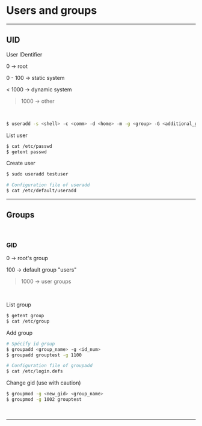 # Users and groups
 
---

## UID

User IDentifier

0 -> root

0 - 100 -> static system

< 1000 -> dynamic system

> 1000 -> other

<br> 

```bash
$ useradd -s <shell> -c <comm> -d <home> -m -g <group> -G <additional_group> -K <skeleton>
```

List user

```bash
$ cat /etc/passwd
$ getent passwd
```

Create user

```bash
$ sudo useradd testuser
```

```bash
# Configuration file of useradd
$ cat /etc/default/useradd
```

---

## Groups

<br>

### GID

0 -> root's group

100 -> default group "users"

> 1000 -> user groups

<br>

List group

```bash
$ getent group
$ cat /etc/group
```

Add group

```bash
# Spécify id group
$ groupadd <group_name> -g <id_num>
$ groupadd grouptest -g 1100
```

```bash
# Configuration file of groupadd
$ cat /etc/login.defs
```

Change gid (use with caution)

```bash
$ groupmod -g <new_gid> <group_name>
$ groupmod -g 1002 grouptest
```

<br>

---

## 

